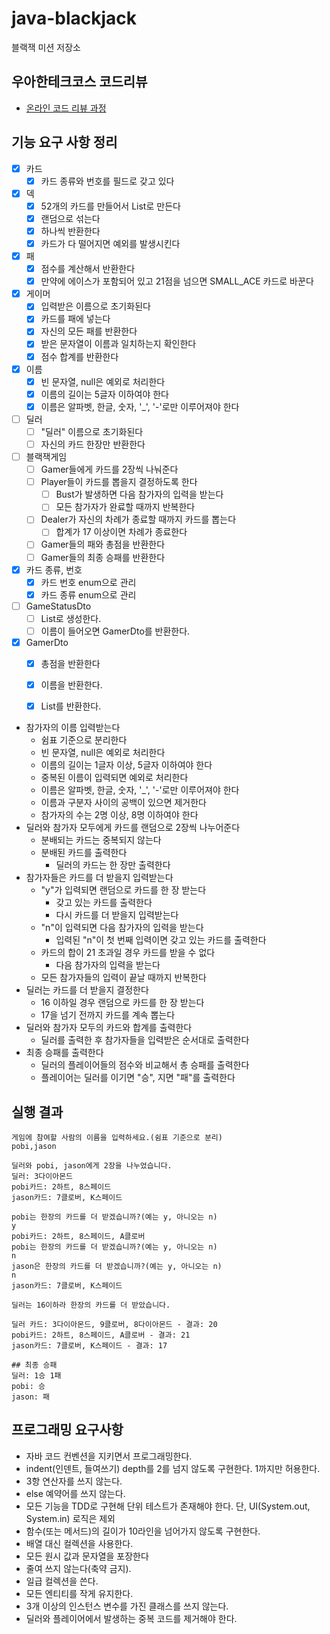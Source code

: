 # java-blackjack

블랙잭 미션 저장소

## 우아한테크코스 코드리뷰

- [온라인 코드 리뷰 과정](https://github.com/woowacourse/woowacourse-docs/blob/master/maincourse/README.md)

## 기능 요구 사항 정리

- [x] 카드
    - [x] 카드 종류와 번호를 필드로 갖고 있다
- [x] 덱
    - [x] 52개의 카드를 만들어서 List로 만든다
    - [x] 랜덤으로 섞는다
    - [x] 하나씩 반환한다
    - [x] 카드가 다 떨어지면 예외를 발생시킨다
- [x] 패
    - [x] 점수를 계산해서 반환한다
    - [x] 만약에 에이스가 포함되어 있고 21점을 넘으면 SMALL_ACE 카드로 바꾼다
- [x] 게이머
    - [x] 입력받은 이름으로 초기화된다
    - [x] 카드를 패에 넣는다
    - [x] 자신의 모든 패를 반환한다
    - [x] 받은 문자열이 이름과 일치하는지 확인한다
    - [x] 점수 합계를 반환한다
- [x] 이름
    - [x] 빈 문자열, null은 예외로 처리한다
    - [x] 이름의 길이는 5글자 이하여야 한다
    - [x] 이름은 알파벳, 한글, 숫자, '_', '-'로만 이루어져야 한다
- [ ] 딜러
    - [ ] "딜러" 이름으로 초기화된다
    - [ ] 자신의 카드 한장만 반환한다
- [ ] 블랙잭게임
    - [ ] Gamer들에게 카드를 2장씩 나눠준다
    - [ ] Player들이 카드를 뽑을지 결정하도록 한다
        - [ ] Bust가 발생하면 다음 참가자의 입력을 받는다
        - [ ] 모든 참가자가 완료할 때까지 반복한다
    - [ ] Dealer가 자신의 차례가 종료할 때까지 카드를 뽑는다
        - [ ] 합계가 17 이상이면 차례가 종료한다
    - [ ] Gamer들의 패와 총점을 반환한다
    - [ ] Gamer들의 최종 승패를 반환한다
- [x] 카드 종류, 번호
    - [x] 카드 번호 enum으로 관리
    - [x] 카드 종류 enum으로 관리
- [ ] GameStatusDto
    - [ ] List<GamerDto>로 생성한다.
    - [ ] 이름이 들어오면 GamerDto를 반환한다.
- [x] GamerDto
    - [x] 총점을 반환한다
    - [x] 이름을 반환한다.
    - [x] List<Card>를 반환한다.


- 참가자의 이름 입력받는다
    - 쉼표 기준으로 분리한다
    - 빈 문자열, null은 예외로 처리한다
    - 이름의 길이는 1글자 이상, 5글자 이하여야 한다
    - 중복된 이름이 입력되면 예외로 처리한다
    - 이름은 알파벳, 한글, 숫자, '_', '-'로만 이루어져야 한다
    - 이름과 구분자 사이의 공백이 있으면 제거한다
    - 참가자의 수는 2명 이상, 8명 이하여야 한다
- 딜러와 참가자 모두에게 카드를 랜덤으로 2장씩 나누어준다
    - 분배되는 카드는 중복되지 않는다
    - 분배된 카드를 출력한다
        - 딜러의 카드는 한 장만 출력한다
- 참가자들은 카드를 더 받을지 입력받는다
    - "y"가 입력되면 랜덤으로 카드를 한 장 받는다
        - 갖고 있는 카드를 출력한다
        - 다시 카드를 더 받을지 입력받는다
    - "n"이 입력되면 다음 참가자의 입력을 받는다
        - 입력된 "n"이 첫 번째 입력이면 갖고 있는 카드를 출력한다
    - 카드의 합이 21 초과일 경우 카드를 받을 수 없다
        - 다음 참가자의 입력을 받는다
    - 모든 참가자들의 입력이 끝날 때까지 반복한다
- 딜러는 카드를 더 받을지 결정한다
    - 16 이하일 경우 랜덤으로 카드를 한 장 받는다
    - 17을 넘기 전까지 카드를 계속 뽑는다
- 딜러와 참가자 모두의 카드와 합계를 출력한다
    - 딜러를 출력한 후 참가자들을 입력받은 순서대로 출력한다
- 최종 승패를 출력한다
    - 딜러의 플레이어들의 점수와 비교해서 총 승패를 출력한다
    - 플레이어는 딜러를 이기면 "승", 지면 "패"를 출력한다

## 실행 결과

```
게임에 참여할 사람의 이름을 입력하세요.(쉼표 기준으로 분리)
pobi,jason

딜러와 pobi, jason에게 2장을 나누었습니다.
딜러: 3다이아몬드
pobi카드: 2하트, 8스페이드
jason카드: 7클로버, K스페이드

pobi는 한장의 카드를 더 받겠습니까?(예는 y, 아니오는 n)
y
pobi카드: 2하트, 8스페이드, A클로버
pobi는 한장의 카드를 더 받겠습니까?(예는 y, 아니오는 n)
n
jason은 한장의 카드를 더 받겠습니까?(예는 y, 아니오는 n)
n
jason카드: 7클로버, K스페이드

딜러는 16이하라 한장의 카드를 더 받았습니다.

딜러 카드: 3다이아몬드, 9클로버, 8다이아몬드 - 결과: 20
pobi카드: 2하트, 8스페이드, A클로버 - 결과: 21
jason카드: 7클로버, K스페이드 - 결과: 17

## 최종 승패
딜러: 1승 1패
pobi: 승
jason: 패
```

## 프로그래밍 요구사항

- 자바 코드 컨벤션을 지키면서 프로그래밍한다.
- indent(인덴트, 들여쓰기) depth를 2를 넘지 않도록 구현한다. 1까지만 허용한다.
- 3항 연산자를 쓰지 않는다.
- else 예약어를 쓰지 않는다.
- 모든 기능을 TDD로 구현해 단위 테스트가 존재해야 한다. 단, UI(System.out, System.in) 로직은 제외
- 함수(또는 메서드)의 길이가 10라인을 넘어가지 않도록 구현한다.
- 배열 대신 컬렉션을 사용한다.
- 모든 원시 값과 문자열을 포장한다
- 줄여 쓰지 않는다(축약 금지).
- 일급 컬렉션을 쓴다.
- 모든 엔티티를 작게 유지한다.
- 3개 이상의 인스턴스 변수를 가진 클래스를 쓰지 않는다.
- 딜러와 플레이어에서 발생하는 중복 코드를 제거해야 한다.
